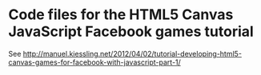 # Code files for the HTML5 Canvas JavaScript Facebook games tutorial

See http://manuel.kiessling.net/2012/04/02/tutorial-developing-html5-canvas-games-for-facebook-with-javascript-part-1/

